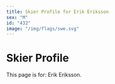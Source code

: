 ```yaml
---
title: Skier Profile for Erik Eriksson
sex: "M"
id: "432"
image: "/img/flags/swe.svg" 
---
```


# Skier Profile

This page is for: Erik Eriksson.
    